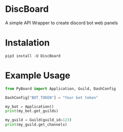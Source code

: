 # DiscBoard
A simple API Wrapper to create discord bot web panels

# Instalation
```
pip3 install -U DiscBoard
```

# Example Usage
```py
from PyBoard import Application, Guild, DashConfig

DashConfig["BOT_TOKEN"] = "Your bot token"

my_bot = Application()
print(my_bot.get_guilds)

my_guild = Guild(guild_id=123)
print(my_guild.get_channels)

```
